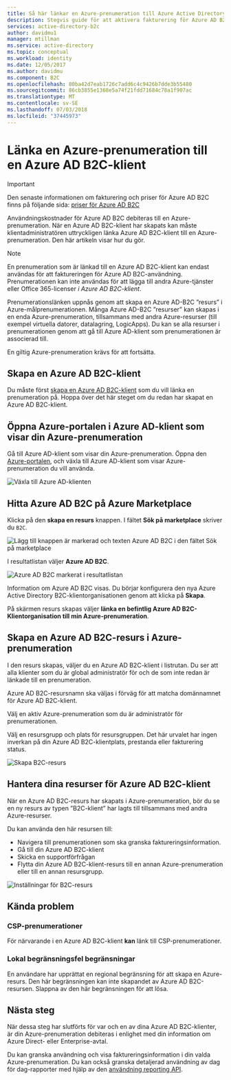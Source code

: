 ```yaml
---
title: Så här länkar en Azure-prenumeration till Azure Active Directory B2C | Microsoft Docs
description: Stegvis guide för att aktivera fakturering för Azure AD B2C-klient till en Azure-prenumeration.
services: active-directory-b2c
author: davidmu1
manager: mtillman
ms.service: active-directory
ms.topic: conceptual
ms.workload: identity
ms.date: 12/05/2017
ms.author: davidmu
ms.component: B2C
ms.openlocfilehash: 80ba42d7eab1726c7add6c4c9426b7dde3b55480
ms.sourcegitcommit: 86cb3855e1368e5a74f21fdd71684c78a1f907ac
ms.translationtype: MT
ms.contentlocale: sv-SE
ms.lasthandoff: 07/03/2018
ms.locfileid: "37445973"
---
```

# <a name="linking-an-azure-subscription-to-an-azure-ad-b2c-tenant"></a>Länka en Azure-prenumeration till en Azure AD B2C-klient

> [!IMPORTANT]
> Den senaste informationen om fakturering och priser för Azure AD B2C finns på följande sida: [priser för Azure AD B2C](https://azure.microsoft.com/pricing/details/active-directory-b2c/)

Användningskostnader för Azure AD B2C debiteras till en Azure-prenumeration. När en Azure AD B2C-klient har skapats kan måste klientadministratören uttryckligen länka Azure AD B2C-klient till en Azure-prenumeration. Den här artikeln visar hur du gör.

> [!NOTE]
> En prenumeration som är länkad till en Azure AD B2C-klient kan endast användas för att faktureringen för Azure AD B2C-användning. Prenumerationen kan inte användas för att lägga till andra Azure-tjänster eller Office 365-licenser *i Azure AD B2C-klient*.

 Prenumerationslänken uppnås genom att skapa en Azure AD-B2C ”resurs” i Azure-målprenumerationen. Många Azure AD-B2C ”resurser” kan skapas i en enda Azure-prenumeration, tillsammans med andra Azure-resurser (till exempel virtuella datorer, datalagring, LogicApps). Du kan se alla resurser i prenumerationen genom att gå till Azure AD-klient som prenumerationen är associerad till.

En giltig Azure-prenumeration krävs för att fortsätta.

## <a name="create-an-azure-ad-b2c-tenant"></a>Skapa en Azure AD B2C-klient

Du måste först [skapa en Azure AD B2C-klient](active-directory-b2c-get-started.md) som du vill länka en prenumeration på. Hoppa över det här steget om du redan har skapat en Azure AD B2C-klient.

## <a name="open-azure-portal-in-the-azure-ad-tenant-that-shows-your-azure-subscription"></a>Öppna Azure-portalen i Azure AD-klient som visar din Azure-prenumeration

Gå till Azure AD-klient som visar din Azure-prenumeration. Öppna den [Azure-portalen](https://portal.azure.com), och växla till Azure AD-klient som visar Azure-prenumeration du vill använda.

![Växla till Azure AD-klienten](./media/active-directory-b2c-how-to-enable-billing/SelectAzureADTenant.png)

## <a name="find-azure-ad-b2c-in-the-azure-marketplace"></a>Hitta Azure AD B2C på Azure Marketplace

Klicka på den **skapa en resurs** knappen. I fältet **Sök på marketplace** skriver du `B2C`.

![Lägg till knappen är markerad och texten Azure AD B2C i den fältet Sök på marketplace](../../includes/media/active-directory-b2c-create-tenant/find-azure-ad-b2c.png)

I resultatlistan väljer **Azure AD B2C**.

![Azure AD B2C markerat i resultatlistan](../../includes/media/active-directory-b2c-create-tenant/find-azure-ad-b2c-result.png)

Information om Azure AD B2C visas. Du börjar konfigurera den nya Azure Active Directory B2C-klientorganisationen genom att klicka på **Skapa**.

På skärmen resurs skapas väljer **länka en befintlig Azure AD B2C-Klientorganisation till min Azure-prenumeration**.

## <a name="create-an-azure-ad-b2c-resource-within-the-azure-subscription"></a>Skapa en Azure AD B2C-resurs i Azure-prenumeration

I den resurs skapas, väljer du en Azure AD B2C-klient i listrutan. Du ser att alla klienter som du är global administratör för och de som inte redan är länkade till en prenumeration.

Azure AD B2C-resursnamn ska väljas i förväg för att matcha domännamnet för Azure AD B2C-klient.

Välj en aktiv Azure-prenumeration som du är administratör för prenumerationen.

Välj en resursgrupp och plats för resursgruppen. Det här urvalet har ingen inverkan på din Azure AD B2C-klientplats, prestanda eller fakturering status.

![Skapa B2C-resurs](./media/active-directory-b2c-how-to-enable-billing/createresourceb2c.png)

## <a name="manage-your-azure-ad-b2c-tenant-resources"></a>Hantera dina resurser för Azure AD B2C-klient

När en Azure AD B2C-resurs har skapats i Azure-prenumeration, bör du se en ny resurs av typen ”B2C-klient” har lagts till tillsammans med andra Azure-resurser.

Du kan använda den här resursen till:

- Navigera till prenumerationen som ska granska faktureringsinformation.
- Gå till din Azure AD B2C-klient
- Skicka en supportförfrågan
- Flytta din Azure AD B2C-klient-resurs till en annan Azure-prenumeration eller till en annan resursgrupp.

![Inställningar för B2C-resurs](./media/active-directory-b2c-how-to-enable-billing/b2cresourcesettings.png)

## <a name="known-issues"></a>Kända problem

### <a name="csp-subscriptions"></a>CSP-prenumerationer

För närvarande i en Azure AD B2C-klient **kan** länk till CSP-prenumerationer.

### <a name="self-imposed-restrictions"></a>Lokal begränsningsfel begränsningar

En användare har upprättat en regional begränsning för att skapa en Azure-resurs. Den här begränsningen kan inte skapandet av Azure AD B2C-resursen. Slappna av den här begränsningen för att lösa.

## <a name="next-steps"></a>Nästa steg

När dessa steg har slutförts för var och en av dina Azure AD B2C-klienter, är din Azure-prenumeration debiteras i enlighet med din information om Azure Direct- eller Enterprise-avtal.

Du kan granska användning och visa faktureringsinformation i din valda Azure-prenumeration. Du kan också granska detaljerad användning av dag för dag-rapporter med hjälp av den [användning reporting API](active-directory-b2c-reference-usage-reporting-api.md).
